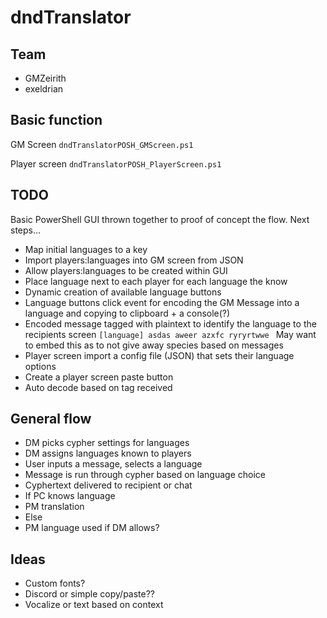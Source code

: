 # dndTranslator
## Team
- GMZeirith
- exeldrian

## Basic function
GM Screen
```dndTranslatorPOSH_GMScreen.ps1```

Player screen
``` dndTranslatorPOSH_PlayerScreen.ps1 ```

## TODO
Basic PowerShell GUI thrown together to proof of concept the flow. Next steps...
- Map initial languages to a key
- Import players:languages into GM screen from JSON
- Allow players:languages  to be created within GUI
- Place language next to each player for each language the know
- Dynamic creation of available language buttons
- Language buttons click event for encoding the GM Message into a language and copying to clipboard + a console(?)
- Encoded message tagged with plaintext to identify the language to the recipients screen ```[language] asdas aweer azxfc ryryrtwwe ```  May want to embed this as to not give away species based on messages
- Player screen import a config file (JSON) that sets their language options
- Create a player screen paste button
- Auto decode based on tag received


## General flow

- DM picks cypher settings for languages
- DM assigns languages known to players
- User inputs a message, selects a language
- Message is run through cypher based on language choice
- Cyphertext delivered to recipient or chat
- If PC knows language
-    PM translation
- Else
-    PM language used if DM allows?

## Ideas

- Custom fonts?
- Discord or simple copy/paste??
- Vocalize or text based on context
